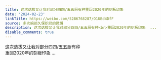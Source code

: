 ```yaml
---
title: 这次选拔又让我对部分四四/五五厨有种重回2020年的刻板印象
date: '2024-02-23'
linkTitle: https://weibo.com/5286768287/O1UBd4DfF
source: 多次婉拒久保织织的微博
description: 这次选拔又让我对部分四四/五五厨有种<br>重回2020年的刻板印象  ...
disable_comments: true
---
```

这次选拔又让我对部分四四/五五厨有种<br>重回2020年的刻板印象  ...